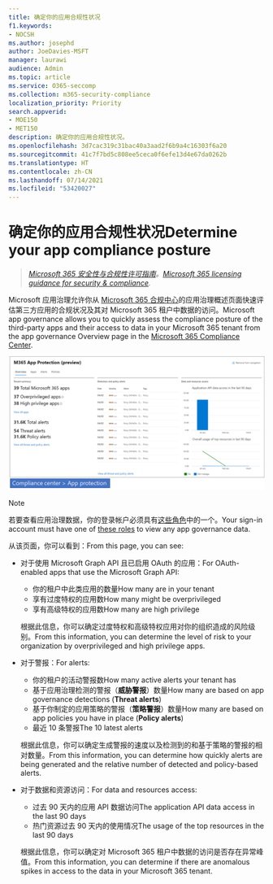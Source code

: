 ```yaml
---
title: 确定你的应用合规性状况
f1.keywords:
- NOCSH
ms.author: josephd
author: JoeDavies-MSFT
manager: laurawi
audience: Admin
ms.topic: article
ms.service: O365-seccomp
ms.collection: m365-security-compliance
localization_priority: Priority
search.appverid:
- MOE150
- MET150
description: 确定你的应用合规性状况。
ms.openlocfilehash: 3d7cac319c31bac40a3aad2f6b9a4c16303f6a20
ms.sourcegitcommit: 41c7f7bd5c808ee5ceca0f6efe13d4e67da0262b
ms.translationtype: HT
ms.contentlocale: zh-CN
ms.lasthandoff: 07/14/2021
ms.locfileid: "53420027"
---
```

# <a name="determine-your-app-compliance-posture"></a><span data-ttu-id="f4aad-103">确定你的应用合规性状况</span><span class="sxs-lookup"><span data-stu-id="f4aad-103">Determine your app compliance posture</span></span>

><span data-ttu-id="f4aad-104">*[Microsoft 365 安全性与合规性许可指南](https://aka.ms/ComplianceSD)。*</span><span class="sxs-lookup"><span data-stu-id="f4aad-104">*[Microsoft 365 licensing guidance for security & compliance](https://aka.ms/ComplianceSD).*</span></span>

<span data-ttu-id="f4aad-105">Microsoft 应用治理允许你从 [Microsoft 365 合规中心](https://compliance.microsoft.com/appgovernance)的应用治理概述页面快速评估第三方应用的合规状况及其对 Microsoft 365 租户中数据的访问。</span><span class="sxs-lookup"><span data-stu-id="f4aad-105">Microsoft app governance allows you to quickly assess the compliance posture of the third-party apps and their access to data in your Microsoft 365 tenant from the app governance Overview page in the [Microsoft 365 Compliance Center](https://compliance.microsoft.com/appgovernance).</span></span>

![Microsoft 365 合规中心内的应用治理概述页面](..\media\manage-app-protection-governance\mapg-cc-overview.png)

>[!Note]
> <span data-ttu-id="f4aad-107">若要查看应用治理数据，你的登录帐户必须具有[这些角色](app-governance-get-started.md#administrator-roles)中的一个。</span><span class="sxs-lookup"><span data-stu-id="f4aad-107">Your sign-in account must have one of [these roles](app-governance-get-started.md#administrator-roles) to view any app governance data.</span></span>
>

<span data-ttu-id="f4aad-108">从该页面，你可以看到：</span><span class="sxs-lookup"><span data-stu-id="f4aad-108">From this page, you can see:</span></span>

- <span data-ttu-id="f4aad-109">对于使用 Microsoft Graph API 且已启用 OAuth 的应用：</span><span class="sxs-lookup"><span data-stu-id="f4aad-109">For OAuth-enabled apps that use the Microsoft Graph API:</span></span>

  - <span data-ttu-id="f4aad-110">你的租户中此类应用的数量</span><span class="sxs-lookup"><span data-stu-id="f4aad-110">How many are in your tenant</span></span>
  - <span data-ttu-id="f4aad-111">享有过度特权的应用数</span><span class="sxs-lookup"><span data-stu-id="f4aad-111">How many might be overprivileged</span></span>
  - <span data-ttu-id="f4aad-112">享有高级特权的应用数</span><span class="sxs-lookup"><span data-stu-id="f4aad-112">How many are high privilege</span></span>

  <span data-ttu-id="f4aad-113">根据此信息，你可以确定过度特权和高级特权应用对你的组织造成的风险级别。</span><span class="sxs-lookup"><span data-stu-id="f4aad-113">From this information, you can determine the level of risk to your organization by overprivileged and high privilege apps.</span></span>

- <span data-ttu-id="f4aad-114">对于警报：</span><span class="sxs-lookup"><span data-stu-id="f4aad-114">For alerts:</span></span>

  - <span data-ttu-id="f4aad-115">你的租户的活动警报数</span><span class="sxs-lookup"><span data-stu-id="f4aad-115">How many active alerts your tenant has</span></span>
  - <span data-ttu-id="f4aad-116">基于应用治理检测的警报（**威胁警报**）数量</span><span class="sxs-lookup"><span data-stu-id="f4aad-116">How many are based on app governance detections (**Threat alerts**)</span></span>
  - <span data-ttu-id="f4aad-117">基于你制定的应用策略的警报（**策略警报**）数量</span><span class="sxs-lookup"><span data-stu-id="f4aad-117">How many are based on app policies you have in place (**Policy alerts**)</span></span>
  - <span data-ttu-id="f4aad-118">最近 10 条警报</span><span class="sxs-lookup"><span data-stu-id="f4aad-118">The 10 latest alerts</span></span>

  <span data-ttu-id="f4aad-119">根据此信息，你可以确定生成警报的速度以及检测到的和基于策略的警报的相对数量。</span><span class="sxs-lookup"><span data-stu-id="f4aad-119">From this information, you can determine how quickly alerts are being generated and the relative number of detected and policy-based alerts.</span></span>

- <span data-ttu-id="f4aad-120">对于数据和资源访问：</span><span class="sxs-lookup"><span data-stu-id="f4aad-120">For data and resources access:</span></span>

  - <span data-ttu-id="f4aad-121">过去 90 天内的应用 API 数据访问</span><span class="sxs-lookup"><span data-stu-id="f4aad-121">The application API data access in the last 90 days</span></span>
  - <span data-ttu-id="f4aad-122">热门资源过去 90 天内的使用情况</span><span class="sxs-lookup"><span data-stu-id="f4aad-122">The usage of the top resources in the last 90 days</span></span>

  <span data-ttu-id="f4aad-123">根据此信息，你可以确定对 Microsoft 365 租户中数据的访问是否存在异常峰值。</span><span class="sxs-lookup"><span data-stu-id="f4aad-123">From this information, you can determine if there are anomalous spikes in access to the data in your Microsoft 365 tenant.</span></span>
